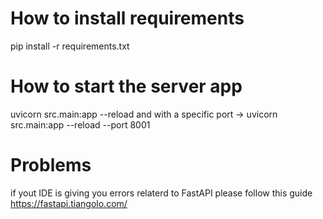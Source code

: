 # How to install requirements
pip install -r requirements.txt

# How to start the server app
uvicorn src.main:app --reload 
and with a specific port -> uvicorn src.main:app --reload --port 8001

# Problems
if yout IDE is giving you errors relaterd to FastAPI please follow this guide https://fastapi.tiangolo.com/